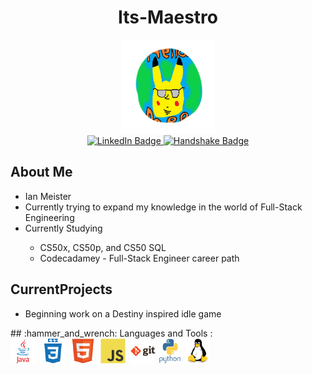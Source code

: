 <div id="header" align="center">
  <h1>Its-Maestro</h1>
  <img src="https://github.com/itsmaestro/itsmaestro/blob/main/Untitled-fotor-bg-remover-20230430175412.png" width="150" height="150"/>
  <div id="badges">
  <a href="https://www.linkedin.com/in/ian-meister-a4b658228/">
    <img src="https://img.shields.io/badge/LinkedIn-blue?style=for-the-badge&logo=linkedin&logoColor=white" alt="LinkedIn Badge"/>
  </a>
  <a href="https://ecpi.joinhandshake.com/stu/users/45186388">
    <img src="https://img.shields.io/badge/handshake-green?style=for-the-badge&logo=handshake&logoColor=black" alt="Handshake Badge"/>
  </a>
</div>
</div>
<div id="mainbody" align="left">
  <h2>About Me</h2>
  <ul>
    <li>Ian Meister</li>
    <li>Currently trying to expand my knowledge in the world of Full-Stack Engineering</li>
    <li>Currently Studying</li>
    <ul>
      <li>CS50x, CS50p, and CS50 SQL</li>
      <li>Codecadamey - Full-Stack Engineer career path</li>
    </ul>
  </ul>
  <h2>CurrentProjects</h2>
    <ul>
      <li>Beginning work on a Destiny inspired idle game</li>
    </ul>
  ## :hammer_and_wrench: Languages and Tools :
  <div>
    <img src="https://github.com/devicons/devicon/blob/master/icons/java/java-original-wordmark.svg" title="Java" alt="Java" width="40" height="40"/>&nbsp;
    <img src="https://github.com/devicons/devicon/blob/master/icons/css3/css3-plain-wordmark.svg"  title="CSS3" alt="CSS" width="40" height="40"/>&nbsp;
    <img src="https://github.com/devicons/devicon/blob/master/icons/html5/html5-original.svg" title="HTML5" alt="HTML" width="40" height="40"/>&nbsp;
    <img src="https://github.com/devicons/devicon/blob/master/icons/javascript/javascript-original.svg" title="JavaScript" alt="JavaScript" width="40" height="40"/>&nbsp;
    <img src="https://github.com/devicons/devicon/blob/master/icons/git/git-original-wordmark.svg" title="Git" **alt="Git" width="40" height="40"/>
    <img src="https://github.com/devicons/devicon/blob/master/icons/python/python-original-wordmark.svg" title="Python" **alt="Python" width="40" height="40"/>
    <img src="https://github.com/devicons/devicon/blob/master/icons/linux/linux-original.svg" title="Linux" **alt="Linux" width="40" height="40"/>
   </div>
</div>

<!--
**itsmaestro/itsmaestro** is a ✨ _special_ ✨ repository because its `README.md` (this file) appears on your GitHub profile.

Here are some ideas to get you started:

- 🔭 I’m currently working on ...
- 🌱 I’m currently learning ...
- 👯 I’m looking to collaborate on ...
- 🤔 I’m looking for help with ...
- 💬 Ask me about ...
- 📫 How to reach me: ...
- 😄 Pronouns: ...
- ⚡ Fun fact: ...
-->
